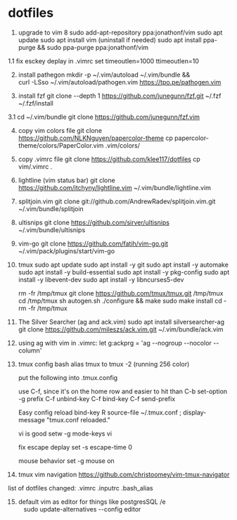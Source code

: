 # dotfiles

1. upgrade to vim 8
    sudo add-apt-repository ppa:jonathonf/vim
	sudo apt update
	sudo apt install vim
	(uninstall if needed) sudo apt install ppa-purge && sudo ppa-purge ppa:jonathonf/vim

1.1 fix esckey deplay
   in .vimrc
   set timeoutlen=1000 ttimeoutlen=10

2. install pathegon
   mkdir -p ~/.vim/autoload ~/.vim/bundle && \
curl -LSso ~/.vim/autoload/pathogen.vim https://tpo.pe/pathogen.vim

3. install fzf
git clone --depth 1 https://github.com/junegunn/fzf.git ~/.fzf
~/.fzf/install

3.1 cd ~/.vim/bundle
git clone https://github.com/junegunn/fzf.vim

4. copy vim colors file
	git clone https://github.com/NLKNguyen/papercolor-theme
	cp papercolor-theme/colors/PaperColor.vim .vim/colors/

5. copy .vimrc file
	git clone https://github.com/klee117/dotfiles
	cp vim/.vimrc .

6. lightline (vim status bar)
	git clone https://github.com/itchyny/lightline.vim ~/.vim/bundle/lightline.vim

7. splitjoin.vim
   git clone git://github.com/AndrewRadev/splitjoin.vim.git ~/.vim/bundle/splitjoin

8. ultisnips
	git clone https://github.com/sirver/ultisnips ~/.vim/bundle/ultisnips

9. vim-go
	git clone https://github.com/fatih/vim-go.git ~/.vim/pack/plugins/start/vim-go

10. tmux
	sudo apt update
	sudo apt install -y git
	sudo apt install -y automake
	sudo apt install -y build-essential
	sudo apt install -y pkg-config
	sudo apt install -y libevent-dev
	sudo apt install -y libncurses5-dev

	rm -fr /tmp/tmux
	git clone https://github.com/tmux/tmux.git /tmp/tmux
	cd /tmp/tmux
	sh autogen.sh
	./configure && make
	sudo make install
	cd -
	rm -fr /tmp/tmux

11. The Silver Searcher (ag and ack.vim)
	sudo apt install silversearcher-ag
	git clone https://github.com/mileszs/ack.vim.git ~/.vim/bundle/ack.vim
	
12.
	using ag with vim 
	in .vimrc:
	let g:ackprg = 'ag --nogroup --nocolor --column'
	
13.
	tmux config
	bash alias tmux to tmux -2 (running 256 color) 
	
	put the following into .tmux.config
	
	use C-f, since it's on the home row and easier to hit than C-b
	set-option -g prefix C-f
	unbind-key C-f
	bind-key C-f send-prefix

	Easy config reload
	bind-key R source-file ~/.tmux.conf \; display-message "tmux.conf reloaded."

	vi is good
	setw -g mode-keys vi

	fix escape deplay
	set -s escape-time 0

	mouse behavior
	set -g mouse on

14. tmux vim navigation
    https://github.com/christoomey/vim-tmux-navigator

	
list of dotfiles changed:
.vimrc
.inputrc
.bash_alias

15. default vim as editor for things like postgresSQL /e  
    sudo update-alternatives --config editor
